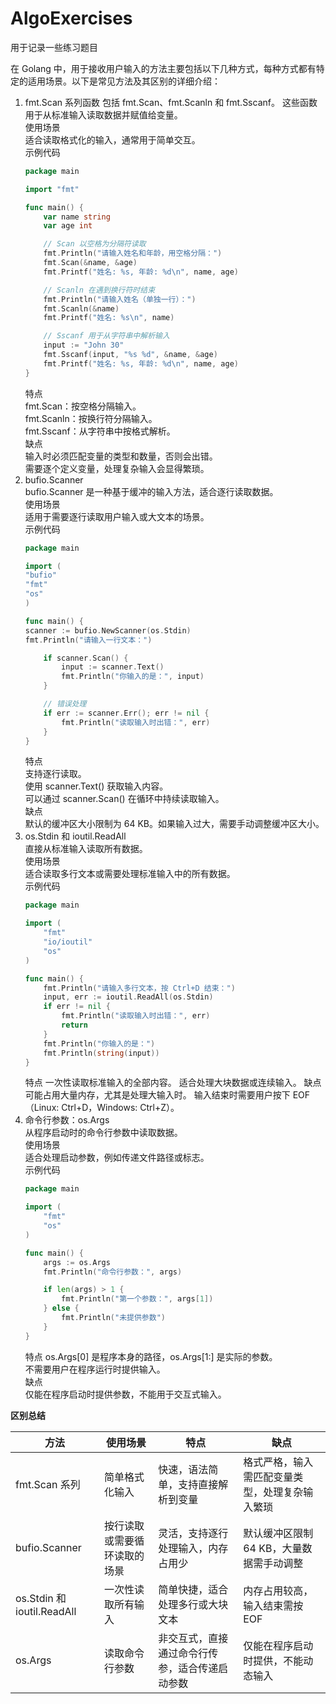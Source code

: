 # AlgoExercises
用于记录一些练习题目

在 Golang 中，用于接收用户输入的方法主要包括以下几种方式，每种方式都有特定的适用场景。以下是常见方法及其区别的详细介绍：

1. fmt.Scan 系列函数
   包括 fmt.Scan、fmt.Scanln 和 fmt.Sscanf。
   这些函数用于从标准输入读取数据并赋值给变量。  
   使用场景  
   适合读取格式化的输入，通常用于简单交互。  
   示例代码
    ```go
    package main
    
    import "fmt"
    
    func main() {
        var name string
        var age int
    
        // Scan 以空格为分隔符读取
        fmt.Println("请输入姓名和年龄，用空格分隔：")
        fmt.Scan(&name, &age)
        fmt.Printf("姓名: %s, 年龄: %d\n", name, age)
    
        // Scanln 在遇到换行符时结束
        fmt.Println("请输入姓名（单独一行）：")
        fmt.Scanln(&name)
        fmt.Printf("姓名: %s\n", name)
    
        // Sscanf 用于从字符串中解析输入
        input := "John 30"
        fmt.Sscanf(input, "%s %d", &name, &age)
        fmt.Printf("姓名: %s, 年龄: %d\n", name, age)
    }
    ```
    特点  
    fmt.Scan：按空格分隔输入。  
    fmt.Scanln：按换行符分隔输入。  
    fmt.Sscanf：从字符串中按格式解析。  
    缺点  
    输入时必须匹配变量的类型和数量，否则会出错。  
    需要逐个定义变量，处理复杂输入会显得繁琐。  
2. bufio.Scanner  
   bufio.Scanner 是一种基于缓冲的输入方法，适合逐行读取数据。  
   使用场景  
   适用于需要逐行读取用户输入或大文本的场景。  
   示例代码  
    ```go
    package main
    
    import (
    "bufio"
    "fmt"
    "os"
    )
    
    func main() {
    scanner := bufio.NewScanner(os.Stdin)
    fmt.Println("请输入一行文本：")
    
        if scanner.Scan() {
            input := scanner.Text()
            fmt.Println("你输入的是：", input)
        }
    
        // 错误处理
        if err := scanner.Err(); err != nil {
            fmt.Println("读取输入时出错：", err)
        }
    }
   ```
    特点  
    支持逐行读取。  
    使用 scanner.Text() 获取输入内容。  
    可以通过 scanner.Scan() 在循环中持续读取输入。  
    缺点  
    默认的缓冲区大小限制为 64 KB。如果输入过大，需要手动调整缓冲区大小。  
3. os.Stdin 和 ioutil.ReadAll  
   直接从标准输入读取所有数据。  
   使用场景  
   适合读取多行文本或需要处理标准输入中的所有数据。  
   示例代码  
    ```go
    package main
    
    import (
        "fmt"
        "io/ioutil"
        "os"
    )
    
    func main() {
        fmt.Println("请输入多行文本，按 Ctrl+D 结束：")
        input, err := ioutil.ReadAll(os.Stdin)
        if err != nil {
            fmt.Println("读取输入时出错：", err)
            return
        }
        fmt.Println("你输入的是：")
        fmt.Println(string(input))
    }
    ```
    特点
    一次性读取标准输入的全部内容。
    适合处理大块数据或连续输入。
    缺点
    可能占用大量内存，尤其是处理大输入时。
    输入结束时需要用户按下 EOF（Linux: Ctrl+D，Windows: Ctrl+Z）。
4. 命令行参数：os.Args  
   从程序启动时的命令行参数中读取数据。  
   使用场景  
   适合处理启动参数，例如传递文件路径或标志。  
   示例代码  
    ```go
    package main
    
    import (
        "fmt"
        "os"
    )
    
    func main() {
        args := os.Args
        fmt.Println("命令行参数：", args)
    
        if len(args) > 1 {
            fmt.Println("第一个参数：", args[1])
        } else {
            fmt.Println("未提供参数")
        }
    }
    ```
    特点
    os.Args[0] 是程序本身的路径，os.Args[1:] 是实际的参数。  
    不需要用户在程序运行时提供输入。  
    缺点  
    仅能在程序启动时提供参数，不能用于交互式输入。  

**区别总结**

| 方法                     | 使用场景                       | 特点                                   | 缺点                                         |
|--------------------------|--------------------------------|----------------------------------------|----------------------------------------------|
| fmt.Scan 系列            | 简单格式化输入                 | 快速，语法简单，支持直接解析到变量     | 格式严格，输入需匹配变量类型，处理复杂输入繁琐 |
| bufio.Scanner            | 按行读取或需要循环读取的场景   | 灵活，支持逐行处理输入，内存占用少     | 默认缓冲区限制 64 KB，大量数据需手动调整      |
| os.Stdin 和 ioutil.ReadAll | 一次性读取所有输入             | 简单快捷，适合处理多行或大块文本       | 内存占用较高，输入结束需按 EOF               |
| os.Args                  | 读取命令行参数                 | 非交互式，直接通过命令行传参，适合传递启动参数 | 仅能在程序启动时提供，不能动态输入           |
